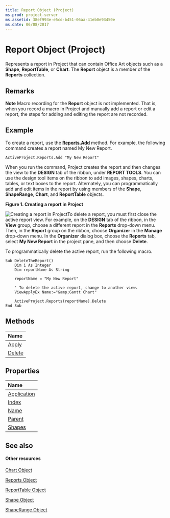 ```yaml
---
title: Report Object (Project)
ms.prod: project-server
ms.assetid: 38ef993e-e5cd-b451-06aa-41eb0e93450e
ms.date: 06/08/2017
---
```



# Report Object (Project)
Represents a report in Project that can contain Office Art objects such as a  **Shape**,  **ReportTable**, or  **Chart**. The  **Report** object is a member of the **Reports** collection.
 

## Remarks


 **Note**  Macro recording for the  **Report** object is not implemented. That is, when you record a macro in Project and manually add a report or edit a report, the steps for adding and editing the report are not recorded.
 


 

 

## Example

To create a report, use the  **[Reports.Add](reports-add-method-project.md)** method. For example, the following command creates a report named My New Report.
 

 

```
ActiveProject.Reports.Add "My New Report"
```

When you run the command, Project creates the report and then changes the view to the  **DESIGN** tab of the ribbon, under **REPORT TOOLS**. You can use the design tool items on the ribbon to add images, shapes, charts, tables, or text boxes to the report. Alternately, you can programmatically add and edit items in the report by using members of the  **Shape**,  **ShapeRange**,  **Chart**, and  **ReportTable** objects.
 

 

**Figure 1. Creating a report in Project**

 
![Creating a report in Project](images/pj15_VBA_ReportObject.gif)To delete a report, you must first close the active report view. For example, on the  **DESIGN** tab of the ribbon, in the **View** group, choose a different report in the **Reports** drop-down menu. Then, in the **Report** group on the ribbon, choose **Organizer** in the **Manage** drop-down menu. In the **Organizer** dialog box, choose the **Reports** tab, select **My New Report** in the project pane, and then choose **Delete**.
 

 
To programmatically delete the active report, run the following macro.
 

 



```
Sub DeleteTheReport()
    Dim i As Integer
    Dim reportName As String
    
    reportName = "My New Report"
    
    ' To delete the active report, change to another view.
    ViewApplyEx Name:="&amp;Gantt Chart"
    
    ActiveProject.Reports(reportName).Delete
End Sub
```


## Methods



|**Name**|
|:-----|
|[Apply](report-apply-method-project.md)|
|[Delete](report-delete-method-project.md)|

## Properties



|**Name**|
|:-----|
|[Application](report-application-property-project.md)|
|[Index](report-index-property-project.md)|
|[Name](report-name-property-project.md)|
|[Parent](report-parent-property-project.md)|
|[Shapes](report-shapes-property-project.md)|

## See also


#### Other resources


 
[Chart Object](chart-object-project.md)
 
[Reports Object](reports-object-project.md)
 
[ReportTable Object](reporttable-object-project.md)
 
[Shape Object](shape-object-project.md)
 
[ShapeRange Object](shaperange-object-project.md)
